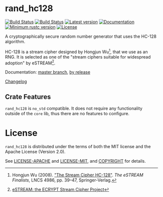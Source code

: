 # rand_hc128

[![Build Status](https://travis-ci.org/rust-random/rand.svg)](https://travis-ci.org/rust-random/rand)
[![Build Status](https://ci.appveyor.com/api/projects/status/github/rust-random/rand?svg=true)](https://ci.appveyor.com/project/rust-random/rand)
[![Latest version](https://img.shields.io/crates/v/rand_hc128.svg)](https://crates.io/crates/rand_hc128)
[![Documentation](https://docs.rs/rand_hc128/badge.svg)](https://docs.rs/rand_hc128)
[![Minimum rustc version](https://img.shields.io/badge/rustc-1.22+-yellow.svg)](https://github.com/rust-random/rand#rust-version-requirements)
[![License](https://img.shields.io/crates/l/rand_hc128.svg)](https://github.com/rust-random/rand/tree/master/rand_hc128#license)

A cryptographically secure random number generator that uses the HC-128
algorithm.

HC-128 is a stream cipher designed by Hongjun Wu[^1], that we use as an
RNG. It is selected as one of the "stream ciphers suitable for widespread
adoption" by eSTREAM[^2].

Documentation:
[master branch](https://rust-random.github.io/rand/rand_hc128/index.html),
[by release](https://docs.rs/rand_hc128)

[Changelog](CHANGELOG.md)

[rand]: https://crates.io/crates/rand
[^1]: Hongjun Wu (2008). ["The Stream Cipher HC-128"](
      http://www.ecrypt.eu.org/stream/p3ciphers/hc/hc128_p3.pdf).
      *The eSTREAM Finalists*, LNCS 4986, pp. 39–47, Springer-Verlag.

[^2]: [eSTREAM: the ECRYPT Stream Cipher Project](
      http://www.ecrypt.eu.org/stream/)


## Crate Features

`rand_hc128` is `no_std` compatible. It does not require any functionality
outside of the `core` lib, thus there are no features to configure.


# License

`rand_hc128` is distributed under the terms of both the MIT license and the
Apache License (Version 2.0).

See [LICENSE-APACHE](LICENSE-APACHE) and [LICENSE-MIT](LICENSE-MIT), and
[COPYRIGHT](COPYRIGHT) for details.
